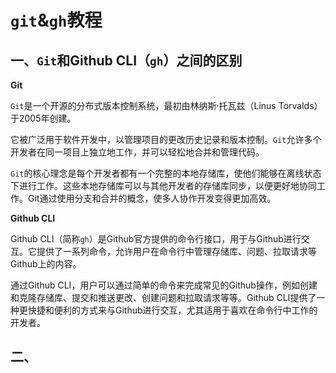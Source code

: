 # `git`&`gh`教程

## 一、`Git`和Github CLI（`gh`）之间的区别


**Git**

`Git`是一个开源的分布式版本控制系统，最初由林纳斯·托瓦兹（Linus Torvalds）于2005年创建。

它被广泛用于软件开发中，以管理项目的更改历史记录和版本控制。`Git`允许多个开发者在同一项目上独立地工作，并可以轻松地合并和管理代码。

`Git`的核心理念是每个开发者都有一个完整的本地存储库，使他们能够在离线状态下进行工作。这些本地存储库可以与其他开发者的存储库同步，以便更好地协同工作。Git通过使用分支和合并的概念，使多人协作开发变得更加高效。

**Github CLI**

Github CLI（简称`gh`）是Github官方提供的命令行接口，用于与Github进行交互。它提供了一系列命令，允许用户在命令行中管理存储库、问题、拉取请求等Github上的内容。

通过Github CLI，用户可以通过简单的命令来完成常见的Github操作，例如创建和克隆存储库、提交和推送更改、创建问题和拉取请求等等。Github CLI提供了一种更快捷和便利的方式来与Github进行交互，尤其适用于喜欢在命令行中工作的开发者。

## 二、
